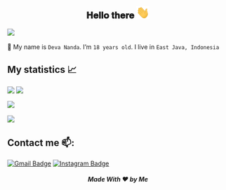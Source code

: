 <div align="center">

  
<h2> 𝐇𝐞𝐥𝐥𝐨 𝐭𝐡𝐞𝐫𝐞 <img src="https://github.com/ABSphreak/ABSphreak/blob/master/gifs/Hi.gif" width="30px"></h2>
</div>

<a href="https://www.youtube.com"><img src="https://user-images.githubusercontent.com/73097560/115834477-dbab4500-a447-11eb-908a-139a6edaec5c.gif"></a>

<!--BIO-->
🔭 My name is `Deva Nanda`. I’m `18 years old`. I live in `East Java, Indonesia`

## My statistics 📈 <br>
![](https://github-readme-stats.vercel.app/api?username=SmokeBeef&show_icons=true&theme=github_dark)
![](https://github-profile-summary-cards.vercel.app/api/cards/repos-per-language?username=SmokeBeef&theme=github_dark)

![](https://activity-graph.herokuapp.com/graph?username=SmokeBeef&theme=react-dark)
                                                                                                                                         
                                                                                                    
<a href="https://www.youtube.com"><img src="https://user-images.githubusercontent.com/73097560/115834477-dbab4500-a447-11eb-908a-139a6edaec5c.gif"></a>
## Contact me 📫:
[![Gmail Badge](https://img.shields.io/badge/-Gmail-blue?style=flat-roundedrectangle&logo=Gmail&logoColor=white&link=mailto:nandadeva870@gmail.com)](mailto:nandadeva870@gmail.com)
[![Instagram Badge](https://img.shields.io/badge/-Instagram-E4405F?style=flat-roundedrectangle&logo=instagram&logoColor=white&link=https://www.instagram.com/_deva_nandaa/)](https://www.instagram.com/_deva_nandaa/)
<!-- [![WhatsApp Badge](https://img.shields.io/badge/WhatsApp-25D366?style=flat-square&logo=whatsapp&logoColor=white)](https://wa.me/6282143458812) -->
<!-- [![Linkedin Badge](https://img.shields.io/badge/-LinkedIn-blue?style=flat-square&logo=Linkedin&logoColor=white&link=https://www.linkedin.com/in/rasyidrdh05/)](https://www.linkedin.com/in/rasyidrdh05/) -->
<!-- [![Linkedin Badge](https://img.shields.io/badge/-Muhammad Rasyid Ridho-blue?style=flat-square&logo=Linkedin&logoColor=white&link=https://www.linkedin.com/in/muhammad-rasyid-ridho-68a111235/)](https://www.linkedin.com/in/muhammad-rasyid-ridho-68a111235/) -->

<h5 align="center">Made With ❤️ by Me</h5>

<!--
**rasyid15/rasyid15** is a ✨ _special_ ✨ repository because its `README.md` (this file) appears on your GitHub profile.

Here are some ideas to get you started:

- 🔭 I’m currently working on ...
- 🌱 I’m currently learning ...
- 👯 I’m looking to collaborate on ...
- 🤔 I’m looking for help with ...
- 💬 Ask me about ...
- 📫 How to reach me: ...
- 😄 Pronouns: ...
- ⚡ Fun fact: ...
-->
